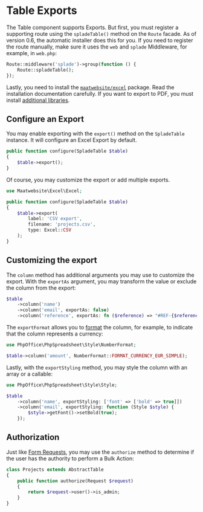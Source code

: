 # Table Exports

The Table component supports Exports. But first, you must register a supporting route using the `spladeTable()` method on the `Route` facade. As of version 0.6, the automatic installer does this for you. If you need to register the route manually, make sure it uses the `web` and `splade` Middleware, for example, in `web.php`:

```php
Route::middleware('splade')->group(function () {
    Route::spladeTable();
});
```

Lastly, you need to install the [`maatwebsite/excel`](https://github.com/SpartnerNL/Laravel-Excel) package. Read the installation documentation carefully. If you want to export to PDF, you must install [additional libraries](https://docs.laravel-excel.com/3.1/exports/export-formats.html).

## Configure an Export

You may enable exporting with the `export()` method on the `SpladeTable` instance. It will configure an Excel Export by default.

```php
public function configure(SpladeTable $table)
{
    $table->export();
}
```

Of course, you may customize the export or add multiple exports.

```php
use Maatwebsite\Excel\Excel;

public function configure(SpladeTable $table)
{
    $table->export(
        label: 'CSV export',
        filename: 'projects.csv',
        type: Excel::CSV
    );
}
```

## Customizing the export

The `column` method has additional arguments you may use to customize the export. With the `exportAs` argument, you may transform the value or exclude the column from the export:

```php
$table
    ->column('name')
    ->column('email', exportAs: false)
    ->column('reference', exportAs: fn ($reference) => "#REF-{$reference}");
```

The `exportFormat` allows you to [format](https://docs.laravel-excel.com/3.1/exports/column-formatting.html) the column, for example, to indicate that the column represents a currency:

```php
use PhpOffice\PhpSpreadsheet\Style\NumberFormat;

$table->column('amount', NumberFormat::FORMAT_CURRENCY_EUR_SIMPLE);
```

Lastly, with the `exportStyling` method, you may style the column with an array or a callable:

```php
use PhpOffice\PhpSpreadsheet\Style\Style;

$table
    ->column('name', exportStyling: ['font' => ['bold' => true]])
    ->column('email', exportStyling: function (Style $style) {
        $style->getFont()->setBold(true);
    });
```

## Authorization

Just like [Form Requests](https://laravel.com/docs/9.x/validation#authorizing-form-requests), you may use the `authorize` method to determine if the user has the authority to perform a Bulk Action:

```php
class Projects extends AbstractTable
{
    public function authorize(Request $request)
    {
        return $request->user()->is_admin;
    }
}
```